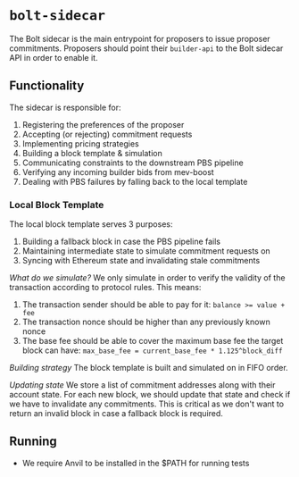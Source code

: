 # `bolt-sidecar`
The Bolt sidecar is the main entrypoint for proposers to issue proposer commitments. Proposers should point their `builder-api` to the Bolt sidecar API in order to enable it.

## Functionality
The sidecar is responsible for:
1. Registering the preferences of the proposer
2. Accepting (or rejecting) commitment requests
3. Implementing pricing strategies
4. Building a block template & simulation
5. Communicating constraints to the downstream PBS pipeline
6. Verifying any incoming builder bids from mev-boost
7. Dealing with PBS failures by falling back to the local template

### Local Block Template
The local block template serves 3 purposes:
1. Building a fallback block in case the PBS pipeline fails
2. Maintaining intermediate state to simulate commitment requests on
3. Syncing with Ethereum state and invalidating stale commitments

*What do we simulate?*
We only simulate in order to verify the validity of the transaction according to protocol rules. This means:
1. The transaction sender should be able to pay for it: `balance >= value + fee`
2. The transaction nonce should be higher than any previously known nonce
3. The base fee should be able to cover the maximum base fee the target block can have: `max_base_fee = current_base_fee * 1.125^block_diff`

*Building strategy*
The block template is built and simulated on in FIFO order.

*Updating state*
We store a list of commitment addresses along with their account state. For each new block, we should update that state and check if we have to invalidate any commitments. This is critical as we don't want to return an invalid block
in case a fallback block is required.

## Running
- We require Anvil to be installed in the $PATH for running tests